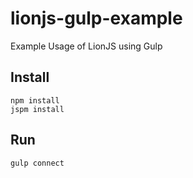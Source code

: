 # lionjs-gulp-example
Example Usage of LionJS using Gulp

## Install
```
npm install
jspm install
```

## Run
```
gulp connect
```
